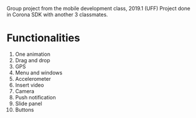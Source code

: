 Group project from the mobile development class, 2019.1 (UFF)
Project done in Corona SDK with another 3 classmates.

# Functionalities
1. One animation
2. Drag and drop
3. GPS  
4. Menu and windows
5. Accelerometer 
6. Insert video
7. Camera
8. Push notification
9. Slide panel  
10. Buttons
